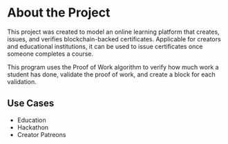# About the Project

This project was created to model an online learning platform that creates, issues, and verifies blockchain-backed certificates. Applicable for creators and educational institutions, it can be used to issue certificates once someone completes a course.

This program uses the Proof of Work algorithm to verify how much work a student has done, validate the proof of work, and create a block for each validation.

## Use Cases

* Education
* Hackathon
* Creator Patreons
